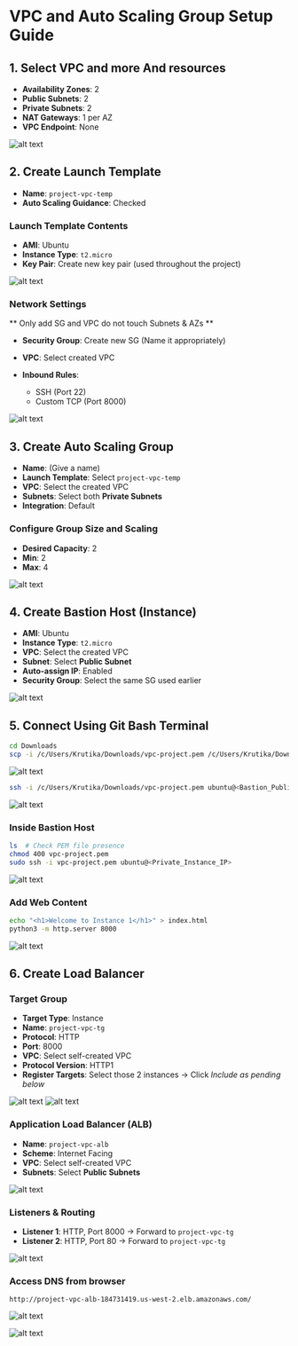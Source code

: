 # VPC and Auto Scaling Group Setup Guide

## 1. Select VPC and more And resources 

* **Availability Zones**: 2
* **Public Subnets**: 2
* **Private Subnets**: 2
* **NAT Gateways**: 1 per AZ
* **VPC Endpoint**: None

![alt text](image-2.png)

## 2. Create Launch Template

* **Name**: `project-vpc-temp`
* **Auto Scaling Guidance**: Checked

### Launch Template Contents

* **AMI**: Ubuntu
* **Instance Type**: `t2.micro`
* **Key Pair**: Create new key pair (used throughout the project)

![alt text](image-3.png)


### Network Settings

** Only add SG and VPC do not touch Subnets & AZs **
* **Security Group**: Create new SG (Name it appropriately)
* **VPC**: Select created VPC
* **Inbound Rules**:

  * SSH (Port 22)
  * Custom TCP (Port 8000)

![alt text](image-14.png)

## 3. Create Auto Scaling Group

* **Name**: (Give a name)
* **Launch Template**: Select `project-vpc-temp`
* **VPC**: Select the created VPC
* **Subnets**: Select both **Private Subnets**
* **Integration**: Default

### Configure Group Size and Scaling

* **Desired Capacity**: 2
* **Min**: 2
* **Max**: 4

![alt text](image-4.png)

## 4. Create Bastion Host (Instance)

* **AMI**: Ubuntu
* **Instance Type**: `t2.micro`
* **VPC**: Select the created VPC
* **Subnet**: Select **Public Subnet**
* **Auto-assign IP**: Enabled
* **Security Group**: Select the same SG used earlier

![alt text](image-5.png)

## 5. Connect Using Git Bash Terminal

```bash
cd Downloads
scp -i /c/Users/Krutika/Downloads/vpc-project.pem /c/Users/Krutika/Downloads/vpc-project.pem ubuntu@<Bastion_Public_IP>:/home/ubuntu
```

![alt text](image-6.png)


```bash
ssh -i /c/Users/Krutika/Downloads/vpc-project.pem ubuntu@<Bastion_Public_IP>
```

![alt text](image-7.png)

### Inside Bastion Host

```bash
ls  # Check PEM file presence
chmod 400 vpc-project.pem
sudo ssh -i vpc-project.pem ubuntu@<Private_Instance_IP>
```

![alt text](image-8.png)

### Add Web Content

```bash
echo "<h1>Welcome to Instance 1</h1>" > index.html
python3 -m http.server 8000
```

![alt text](image-9.png)

## 6. Create Load Balancer

### Target Group

* **Target Type**: Instance
* **Name**: `project-vpc-tg`
* **Protocol**: HTTP
* **Port**: 8000
* **VPC**: Select self-created VPC
* **Protocol Version**: HTTP1
* **Register Targets**: Select those 2 instances → Click *Include as pending below*

![alt text](image-10.png)
![alt text](image-11.png)

### Application Load Balancer (ALB)

* **Name**: `project-vpc-alb`
* **Scheme**: Internet Facing
* **VPC**: Select self-created VPC
* **Subnets**: Select **Public Subnets**

![alt text](image-12.png)

### Listeners & Routing

* **Listener 1**: HTTP, Port 8000 → Forward to `project-vpc-tg`
* **Listener 2**: HTTP, Port 80 → Forward to `project-vpc-tg`

![alt text](image-13.png)

### Access DNS from browser

```
http://project-vpc-alb-184731419.us-west-2.elb.amazonaws.com/
```

![alt text](image-15.png)

![alt text](image-16.png)